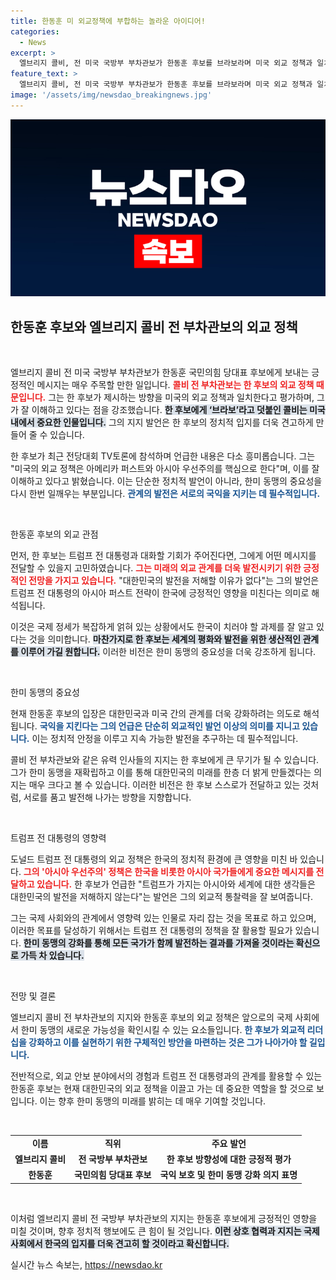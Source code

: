 ```yaml
---
title: 한동훈 미 외교정책에 부합하는 놀라운 아이디어!
categories:
  - News
excerpt: >
  엘브리지 콜비, 전 미국 국방부 부차관보가 한동훈 후보를 브라보라며 미국 외교 정책과 일치하는 뛰어난 비전을 칭찬했습니다. 한 후보는 윤석열 정부와 함께 한미동맹의 중요성을 강조하며, 트럼프 전 대통령의 아시아 우선 전략을 지지하는 발언을 남겼습니다.
feature_text: >
  엘브리지 콜비, 전 미국 국방부 부차관보가 한동훈 후보를 브라보라며 미국 외교 정책과 일치하는 뛰어난 비전을 칭찬했습니다. 한 후보는 윤석열 정부와 함께 한미동맹의 중요성을 강조하며, 트럼프 전 대통령의 아시아 우선 전략을 지지하는 발언을 남겼습니다.
image: '/assets/img/newsdao_breakingnews.jpg'
---
```


<p><img src="/assets/img/newsdao_breakingnews.jpg" alt="pcversion 속보" /></p>

<h2 data-ke-size="size26">한동훈 후보와 엘브리지 콜비 전 부차관보의 외교 정책</h2>

<p data-ke-size="size16">&nbsp;</p>

<p>엘브리지 콜비 전 미국 국방부 부차관보가 한동훈 국민의힘 당대표 후보에게 보내는 긍정적인 메시지는 매우 주목할 만한 일입니다. <b><span style="color: #ee2323;">콜비 전 부차관보는 한 후보의 외교 정책 때문입니다.</span></b> 그는 한 후보가 제시하는 방향을 미국의 외교 정책과 일치한다고 평가하며, 그가 잘 이해하고 있다는 점을 강조했습니다. <b><span style="background-color: #21538527;">한 후보에게 ‘브라보’라고 덧붙인 콜비는 미국 내에서 중요한 인물입니다.</span></b> 그의 지지 발언은 한 후보의 정치적 입지를 더욱 견고하게 만들어 줄 수 있습니다. </p>

<p>한 후보가 최근 전당대회 TV토론에 참석하며 언급한 내용은 다소 흥미롭습니다. 그는 "미국의 외교 정책은 아메리카 퍼스트와 아시아 우선주의를 핵심으로 한다"며, 이를 잘 이해하고 있다고 밝혔습니다. 이는 단순한 정치적 발언이 아니라, 한미 동맹의 중요성을 다시 한번 일깨우는 부분입니다. <b><span style="color: #1a5490;">관계의 발전은 서로의 국익을 지키는 데 필수적입니다.</span></b></p>

<p data-ke-size="size16">&nbsp;</p>

<p>한동훈 후보의 외교 관점</p>

<p>먼저, 한 후보는 트럼프 전 대통령과 대화할 기회가 주어진다면, 그에게 어떤 메시지를 전달할 수 있을지 고민하였습니다. <b><span style="color: #ee2323;">그는 미래의 외교 관계를 더욱 발전시키기 위한 긍정적인 전망을 가지고 있습니다.</span></b> "대한민국의 발전을 저해할 이유가 없다"는 그의 발언은 트럼프 전 대통령의 아시아 퍼스트 전략이 한국에 긍정적인 영향을 미친다는 의미로 해석됩니다.</p>

<p>이것은 국제 정세가 복잡하게 얽혀 있는 상황에서도 한국이 치러야 할 과제를 잘 알고 있다는 것을 의미합니다. <b><span style="background-color: #21538527;">마찬가지로 한 후보는 세계의 평화와 발전을 위한 생산적인 관계를 이루어 가길 원합니다.</span></b> 이러한 비전은 한미 동맹의 중요성을 더욱 강조하게 됩니다.</p>

<p data-ke-size="size16">&nbsp;</p>

<p>한미 동맹의 중요성 </p>

<p>현재 한동훈 후보의 입장은 대한민국과 미국 간의 관계를 더욱 강화하려는 의도로 해석됩니다. <b><span style="color: #1a5490;">국익을 지킨다는 그의 언급은 단순히 외교적인 발언 이상의 의미를 지니고 있습니다.</span></b> 이는 정치적 안정을 이루고 지속 가능한 발전을 추구하는 데 필수적입니다. </p>

<p>콜비 전 부차관보와 같은 유력 인사들의 지지는 한 후보에게 큰 무기가 될 수 있습니다. 그가 한미 동맹을 재확립하고 이를 통해 대한민국의 미래를 한층 더 밝게 만들겠다는 의지는 매우 크다고 볼 수 있습니다. 이러한 비전은 한 후보 스스로가 전달하고 있는 것처럼, 서로를 품고 발전해 나가는 방향을 지향합니다. </p>

<p data-ke-size="size16">&nbsp;</p>

<p>트럼프 전 대통령의 영향력 </p>

<p>도널드 트럼프 전 대통령의 외교 정책은 한국의 정치적 환경에 큰 영향을 미친 바 있습니다. <b><span style="color: #ee2323;">그의 '아시아 우선주의' 정책은 한국을 비롯한 아시아 국가들에게 중요한 메시지를 전달하고 있습니다.</span></b> 한 후보가 언급한 "트럼프가 가지는 아시아와 세계에 대한 생각들은 대한민국의 발전을 저해하지 않는다"는 발언은 그의 외교적 통찰력을 잘 보여줍니다.</p>

<p>그는 국제 사회와의 관계에서 영향력 있는 인물로 자리 잡는 것을 목표로 하고 있으며, 이러한 목표를 달성하기 위해서는 트럼프 전 대통령의 정책을 잘 활용할 필요가 있습니다. <b><span style="background-color: #21538527;">한미 동맹의 강화를 통해 모든 국가가 함께 발전하는 결과를 가져올 것이라는 확신으로 가득 차 있습니다.</span></b></p>

<p data-ke-size="size16">&nbsp;</p>

<p>전망 및 결론 </p>

<p>엘브리지 콜비 전 부차관보의 지지와 한동훈 후보의 외교 정책은 앞으로의 국제 사회에서 한미 동맹의 새로운 가능성을 확인시킬 수 있는 요소들입니다. <b><span style="color: #1a5490;">한 후보가 외교적 리더십을 강화하고 이를 실현하기 위한 구체적인 방안을 마련하는 것은 그가 나아가야 할 길입니다.</span></b></p>

<p>전반적으로, 외교 안보 분야에서의 경험과 트럼프 전 대통령과의 관계를 활용할 수 있는 한동훈 후보는 현재 대한민국의 외교 정책을 이끌고 가는 데 중요한 역할을 할 것으로 보입니다. 이는 향후 한미 동맹의 미래를 밝히는 데 매우 기여할 것입니다. </p>

<p data-ke-size="size16">&nbsp;</p> 

<table style="width: 100%; border-collapse: collapse;">
<tr>
<td style="text-align: center; height: 17px;"><b>이름</b></td>
<td style="text-align: center; height: 17px;"><b>직위</b></td>
<td style="text-align: center; height: 17px;"><b>주요 발언</b></td>
</tr>
<tr>
<td style="text-align: center; height: 17px;"><b>엘브리지 콜비</b></td>
<td style="text-align: center; height: 17px;"><b>전 국방부 부차관보</b></td>
<td style="text-align: center; height: 17px;"><b>한 후보 방향성에 대한 긍정적 평가</b></td>
</tr>
<tr>
<td style="text-align: center; height: 17px;"><b>한동훈</b></td>
<td style="text-align: center; height: 17px;"><b>국민의힘 당대표 후보</b></td>
<td style="text-align: center; height: 17px;"><b>국익 보호 및 한미 동맹 강화 의지 표명</b></td>
</tr>
</table>

<p data-ke-size="size16">&nbsp;</p> 

<p>이처럼 엘브리지 콜비 전 국방부 부차관보의 지지는 한동훈 후보에게 긍정적인 영향을 미칠 것이며, 향후 정치적 행보에도 큰 힘이 될 것입니다. <b><span style="background-color: #21538527;">이런 상호 협력과 지지는 국제 사회에서 한국의 입지를 더욱 견고히 할 것이라고 확신합니다.</span></b></p>
실시간 뉴스 속보는, <a href="https://newsdao.kr" rel="dofollow">https://newsdao.kr</a>


